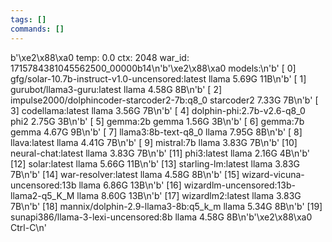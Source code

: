 ```yaml
---
tags: []
commands: []
---
```

b'\xe2\x88\xa0 temp: 0.0 ctx: 2048 war_id: 1715784381045562500_00000b14\n'b'\xe2\x88\xa0 models:\n'b' [ 0] gfg/solar-10.7b-instruct-v1.0-uncensored:latest        llama 5.69G          11B\n'b' [ 1] gurubot/llama3-guru:latest              llama 4.58G           8B\n'b' [ 2] impulse2000/dolphincoder-starcoder2-7b:q8_0   starcoder2 7.33G           7B\n'b' [ 3] codellama:latest                        llama 3.56G           7B\n'b' [ 4] dolphin-phi:2.7b-v2.6-q8_0               phi2 2.75G           3B\n'b' [ 5] gemma:2b                                gemma 1.56G           3B\n'b' [ 6] gemma:7b                                gemma 4.67G           9B\n'b' [ 7] llama3:8b-text-q8_0                     llama 7.95G           8B\n'b' [ 8] llava:latest                            llama 4.41G           7B\n'b' [ 9] mistral:7b                              llama 3.83G           7B\n'b' [10] neural-chat:latest                      llama 3.83G           7B\n'b' [11] phi3:latest                             llama 2.16G           4B\n'b' [12] solar:latest                            llama 5.66G          11B\n'b' [13] starling-lm:latest                      llama 3.83G           7B\n'b' [14] war-resolver:latest                     llama 4.58G           8B\n'b' [15] wizard-vicuna-uncensored:13b            llama 6.86G          13B\n'b' [16] wizardlm-uncensored:13b-llama2-q5_K_M        llama 8.60G          13B\n'b' [17] wizardlm2:latest                        llama 3.83G           7B\n'b' [18] mannix/dolphin-2.9-llama3-8b:q5_k_m        llama 5.34G           8B\n'b' [19] sunapi386/llama-3-lexi-uncensored:8b        llama 4.58G           8B\n'b'\xe2\x88\xa0 Ctrl-C\n'